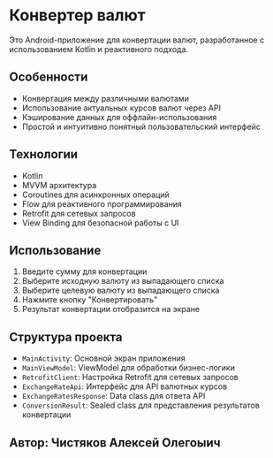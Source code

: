 
# Конвертер валют

 Это Android-приложение для конвертации валют, разработанное с использованием Kotlin и реактивного подхода.
## Особенности

- Конвертация между различными валютами
- Использование актуальных курсов валют через API
- Кэширование данных для оффлайн-использования
- Простой и интуитивно понятный пользовательский интерфейс

## Технологии

- Kotlin
- MVVM архитектура
- Coroutines для асинхронных операций
- Flow для реактивного программирования
- Retrofit для сетевых запросов
- View Binding для безопасной работы с UI


## Использование

1. Введите сумму для конвертации
2. Выберите исходную валюту из выпадающего списка
3. Выберите целевую валюту из выпадающего списка
4. Нажмите кнопку "Конвертировать"
5. Результат конвертации отобразится на экране

## Структура проекта

- `MainActivity`: Основной экран приложения
- `MainViewModel`: ViewModel для обработки бизнес-логики
- `RetrofitClient`: Настройка Retrofit для сетевых запросов
- `ExchangeRateApi`: Интерфейс для API валютных курсов
- `ExchangeRatesResponse`: Data class для ответа API
- `ConversionResult`: Sealed class для представления результатов конвертации

## Автор: Чистяков Алексей Олегоыич

